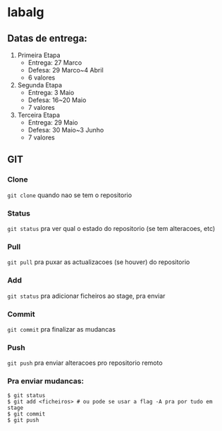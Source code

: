 # labalg

## Datas de entrega:

1. Primeira Etapa
    * Entrega: 27 Marco
    * Defesa: 29 Marco~4 Abril
    * 6 valores
2. Segunda Etapa
    * Entrega: 3 Maio
    * Defesa: 16~20 Maio
    * 7 valores
3. Terceira Etapa
    * Entrega: 29 Maio
    * Defesa: 30 Maio~3 Junho
    * 7 valores

## GIT
### Clone
`git clone` quando nao se tem o repositorio
### Status
`git status` pra ver qual o estado do repositorio (se tem alteracoes, etc)
### Pull
`git pull` pra puxar as actualizacoes (se houver) do repositorio
### Add
`git status` pra adicionar ficheiros ao stage, pra enviar
### Commit
`git commit` pra finalizar as mudancas
### Push
`git push` pra enviar alteracoes pro repositorio remoto

### Pra enviar mudancas:

```shell
$ git status
$ git add <ficheiros> # ou pode se usar a flag -A pra por tudo em stage
$ git commit
$ git push
```
